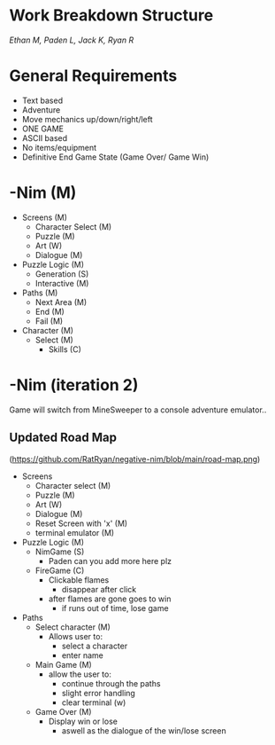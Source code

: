 # Work Breakdown Structure

*Ethan M, Paden L, Jack K, Ryan R*

  

# General Requirements

- Text based
- Adventure
- Move mechanics up/down/right/left
- ONE GAME
- ASCII based
- No items/equipment
- Definitive End Game State (Game Over/ Game Win)

# -Nim (M)
- Screens (M)
	- Character Select (M)
	- Puzzle (M)
	- Art (W)
	- Dialogue (M)
- Puzzle Logic (M)
	- Generation (S)
	- Interactive (M)
- Paths (M)
	- Next Area (M)
	- End (M)
	- Fail (M)
- Character (M)
	- Select (M)
		- Skills (C)

# -Nim (iteration 2)
Game will switch from MineSweeper to a console 
adventure emulator..

## Updated Road Map
(https://github.com/RatRyan/negative-nim/blob/main/road-map.png)

- Screens
	- Character select (M)
	- Puzzle (M)
	- Art (W)
	- Dialogue (M)
	- Reset Screen with 'x' (M)
	- terminal emulator (M)
- Puzzle Logic (M)
	- NimGame (S)
		- Paden can you add more here plz
	- FireGame (C)
		- Clickable flames
			- disappear after click
		- after flames are gone goes to win
			- if runs out of time, lose game
- Paths
	- Select character (M)
		- Allows user to: 
			- select a character
			- enter name
	- Main Game (M)
		- allow the user to:
			- continue through the paths
			- slight error handling
			- clear terminal (w)
	- Game Over (M)
		- Display win or lose
			- aswell as the dialogue of the win/lose screen

